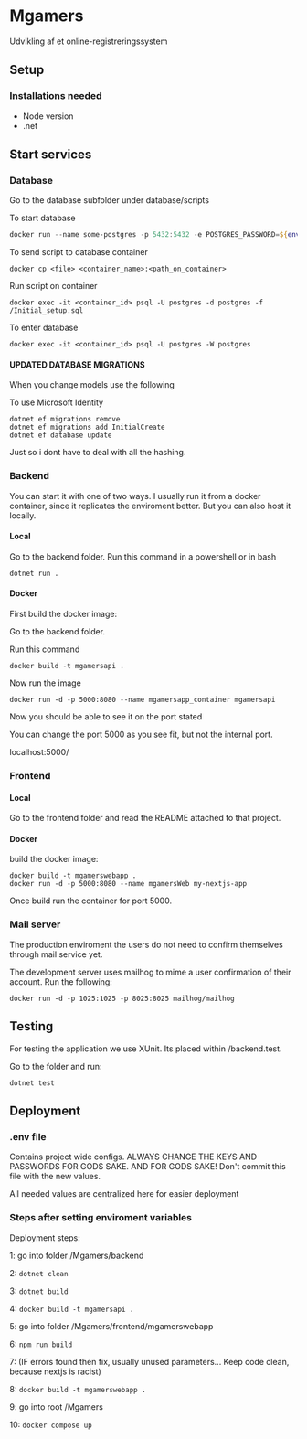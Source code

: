 # Mgamers
Udvikling af et online-registreringssystem

## Setup
### Installations needed

- Node version
- .net

## Start services

### Database

Go to the database subfolder under database/scripts

To start database
``` powershell
docker run --name some-postgres -p 5432:5432 -e POSTGRES_PASSWORD=${env:secret_MG_password} -d postgres
```

To send script to database container
```
docker cp <file> <container_name>:<path_on_container>
```

Run script on container
```
docker exec -it <container_id> psql -U postgres -d postgres -f /Initial_setup.sql
```

To enter database
```
docker exec -it <container_id> psql -U postgres -W postgres
```

#### UPDATED DATABASE MIGRATIONS
When you change models use the following

To use Microsoft Identity

```
dotnet ef migrations remove
dotnet ef migrations add InitialCreate
dotnet ef database update
```

Just so i dont have to deal with all the hashing.

### Backend

You can start it with one of two ways. I usually run it from a docker container, since it replicates the enviroment better. But you can also host it locally.

#### Local
Go to the backend folder.
Run this command in a powershell or in bash
```
dotnet run .
```

#### Docker 
First build the docker image:

Go to the backend folder.

Run this command

```
docker build -t mgamersapi .
```

Now run the image
```
docker run -d -p 5000:8080 --name mgamersapp_container mgamersapi
```

Now you should be able to see it on the port stated

You can change the port 5000 as you see fit, but not the internal port.

localhost:5000/

### Frontend

#### Local

Go to the frontend folder and read the README attached to that project.

#### Docker
build the docker image:
```
docker build -t mgamerswebapp .
docker run -d -p 5000:8080 --name mgamersWeb my-nextjs-app
```

Once build run the container for port 5000.

### Mail server

The production enviroment the users do not need to confirm themselves through mail service yet.

The development server uses mailhog to mime a user confirmation of their account.
Run the following:
```
docker run -d -p 1025:1025 -p 8025:8025 mailhog/mailhog
```
## Testing

For testing the application we use XUnit.
Its placed within /backend.test.

Go to the folder and run:
```
dotnet test
```

## Deployment

### .env file
Contains project wide configs. ALWAYS CHANGE THE KEYS AND PASSWORDS FOR GODS SAKE.
AND FOR GODS SAKE! Don't commit this file with the new values.

All needed values are centralized here for easier deployment

### Steps after setting enviroment variables
Deployment steps:

1: go into folder /Mgamers/backend

2: ``` dotnet clean ```

3: ``` dotnet build ```

4: ``` docker build -t mgamersapi . ```

5: go into folder /Mgamers/frontend/mgamerswebapp

6: ``` npm run build ```

7: (IF errors found then fix, usually unused parameters... Keep code clean, because nextjs is racist)

8: ``` docker build -t mgamerswebapp . ```

9: go into root /Mgamers

10: ``` docker compose up ```





